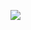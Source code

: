 ![](http://www.plantuml.com/plantuml/proxy?cache=no&src=https://raw.githubusercontent.com/oleksandrblazhko/ai201-nosov/laboratory-work-7/2-SoftwareDesign/2.7-PlantUML/DataModel.puml)
